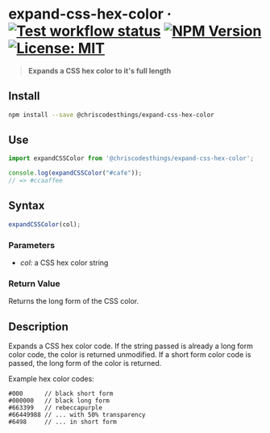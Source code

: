 # expand-css-hex-color &middot; [![Test workflow status](https://github.com/ChrisCodesThings/expand-css-hex-color/actions/workflows/test.yml/badge.svg)](../../actions/workflows/test.yml) [![NPM Version](https://img.shields.io/npm/v/@chriscodesthings/expand-css-hex-color)](https://www.npmjs.com/package/@chriscodesthings/expand-css-hex-color) [![License: MIT](https://img.shields.io/badge/License-MIT-blue.svg)](https://opensource.org/licenses/MIT)

> **Expands a CSS hex color to it's full length**

## Install

```sh
npm install --save @chriscodesthings/expand-css-hex-color
```

## Use

```js
import expandCSSColor from '@chriscodesthings/expand-css-hex-color';

console.log(expandCSSColor("#cafe"));
// => #ccaaffee
```

## Syntax

```js
expandCSSColor(col);
```

### Parameters

- *col*: a CSS hex color string

### Return Value

Returns the long form of the CSS color.

## Description

Expands a CSS hex color code. If the string passed is already a long form color code, the color is returned unmodified. If a short form color code is passed, the long form of the color is returned.

Example hex color codes:
```
#000      // black short form
#000000   // black long form
#663399   // rebeccapurple
#66449988 // ... with 50% transparency
#6498     // ... in short form